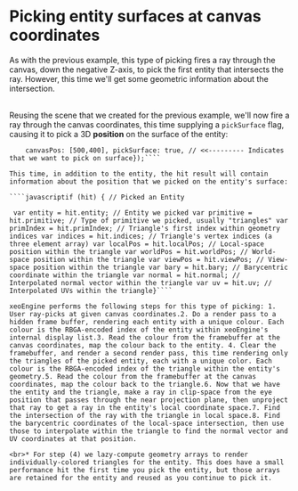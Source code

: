# Picking entity surfaces at canvas coordinates

As with the previous example, this type of picking fires a ray through the canvas, down the negative Z-axis,  to pick the first entity that intersects the ray. However, this time we'll get some geometric information about the  intersection. <br><br>

Reusing the scene that we created for the previous example, we'll now fire a ray through the canvas coordinates, this time  supplying a ````pickSurface```` flag, causing it to pick a 3D **position** on the surface of the entity:

````javascriptvar hit = gearbox.scene.pick({
    canvasPos: [500,400], pickSurface: true, // <<--------- Indicates that we want to pick on surface});````

This time, in addition to the entity, the hit result will contain information about the position that we picked on the entity's surface:

````javascriptif (hit) { // Picked an Entity

 var entity = hit.entity; // Entity we picked var primitive = hit.primitive; // Type of primitive we picked, usually "triangles" var primIndex = hit.primIndex; // Triangle's first index within geometry indices var indices = hit.indices; // Triangle's vertex indices (a three element array) var localPos = hit.localPos; // Local-space position within the triangle var worldPos = hit.worldPos; // World-space position within the triangle var viewPos = hit.viewPos; // View-space position within the triangle var bary = hit.bary; // Barycentric coordinate within the triangle var normal = hit.normal; // Interpolated normal vector within the triangle var uv = hit.uv; // Interpolated UVs within the triangle}````

xeoEngine performs the following steps for this type of picking: 1. User ray-picks at given canvas coordinates.2. Do a render pass to a hidden frame buffer, rendering each entity with a unique colour. Each colour is the RBGA-encoded index of the entity within xeoEngine's internal display list.3. Read the colour from the framebuffer at the canvas coordinates, map the colour back to the entity. 4. Clear the framebuffer, and render a second render pass, this time rendering only the triangles of the picked entity, each with a unique color. Each colour is the RBGA-encoded index of the triangle within the entity's geometry.5. Read the colour from the framebuffer at the canvas coordinates, map the colour back to the triangle.6. Now that we have the entity and the triangle, make a ray in clip-space from the eye position that passes through the near projection plane, then unproject that ray to get a ray in the entity's local coordinate space.7. Find the intersection of the ray with the triangle in local space.8. Find the barycentric coordinates of the local-space intersection, then use those to interpolate within the triangle to find the normal vector and UV coordinates at that position.

<br>* For step (4) we lazy-compute geometry arrays to render individually-colored triangles for the entity. This does have a small performance hit the first time you pick the entity, but those arrays are retained for the entity and reused as you continue to pick it.

